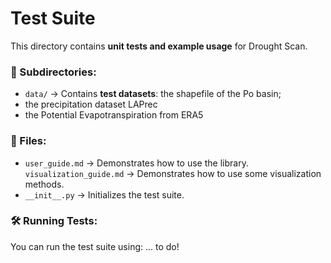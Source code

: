 # Test Suite

This directory contains **unit tests and example usage** for Drought Scan.

### 📂 Subdirectories:
- `data/` → Contains **test datasets**:
  the shapefile of the Po basin; 
- the precipitation dataset LAPrec
- the Potential Evapotranspiration from ERA5

### 📄 Files:
- `user_guide.md` → Demonstrates how to use the library.
 `visualization_guide.md` → Demonstrates how to use some visualization methods.
- `__init__.py` → Initializes the test suite.

### 🛠️ Running Tests:
You can run the test suite using:
... to do!
